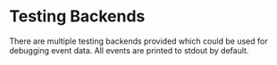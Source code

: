 # Testing Backends

There are multiple testing backends provided which could be used for debugging event data.
All events are printed to stdout by default.